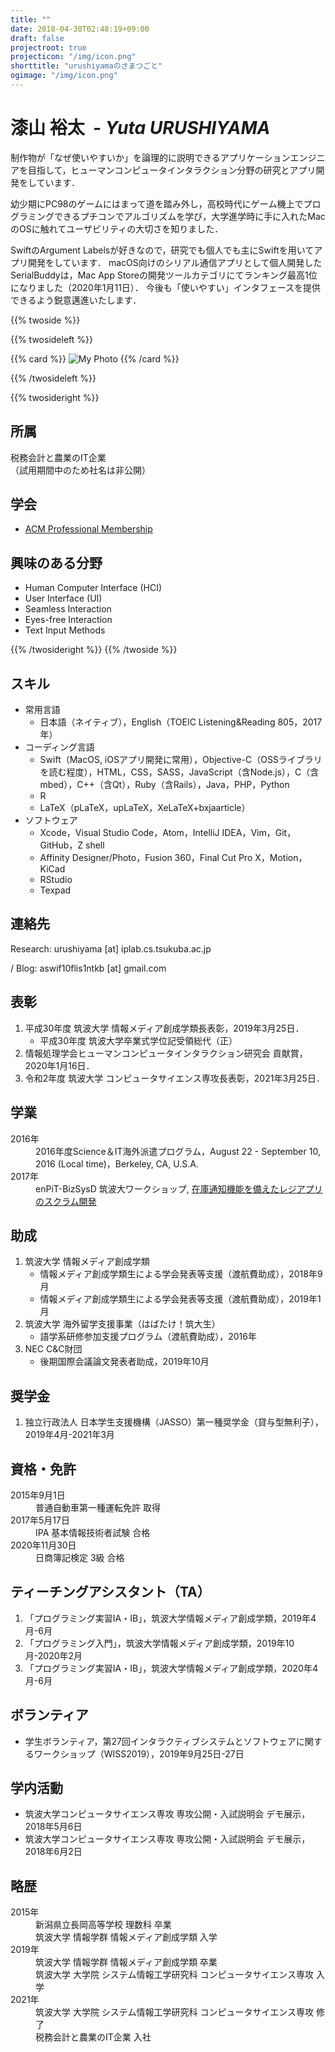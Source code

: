 ```yaml
---
title: ""
date: 2018-04-30T02:48:19+09:00
draft: false
projectroot: true
projecticon: "/img/icon.png"
shorttitle: "urushiyamaのさまつごと"
ogimage: "/img/icon.png"
---
```


<h1><span>漆山 裕太</span><wbr><span class="has-text-weight-light" style="display: inline-block;">&nbsp; - <i>Yuta URUSHIYAMA</i></span></h1>

制作物が「なぜ使いやすいか」を論理的に説明できるアプリケーションエンジニアを目指して，ヒューマンコンピュータインタラクション分野の研究とアプリ開発をしています．

幼少期にPC98のゲームにはまって道を踏み外し，高校時代にゲーム機上でプログラミングできるプチコンでアルゴリズムを学び，大学進学時に手に入れたMacのOSに触れてユーザビリティの大切さを知りました．

SwiftのArgument Labelsが好きなので，研究でも個人でも主にSwiftを用いてアプリ開発をしています．
macOS向けのシリアル通信アプリとして個人開発したSerialBuddyは，Mac App Storeの開発ツールカテゴリにてランキング最高1位になりました（2020年1月11日）．
今後も「使いやすい」インタフェースを提供できるよう鋭意邁進いたします．

<!--more-->

{{% twoside %}}

{{% twosideleft %}}

{{% card %}}
![My Photo](/img/face.png)
{{% /card %}}

{{% /twosideleft %}}

{{% twosideright %}}

## 所属

税務会計と農業のIT企業  
（試用期間中のため社名は非公開）

## 学会

- [ACM Professional Membership](https://member.acm.org/~yurushiyama)

## 興味のある分野

- Human Computer Interface (HCI)
- User Interface (UI)
- Seamless Interaction
- Eyes-free Interaction
- Text Input Methods

{{% /twosideright %}}
{{% /twoside %}}

## スキル

- 常用言語
    - 日本語（ネイティブ），English（TOEIC Listening&Reading 805，2017年）
- コーディング言語
    - Swift（MacOS, iOSアプリ開発に常用），Objective-C（OSSライブラリを読む程度），HTML，CSS，SASS，JavaScript（含Node.js），C（含mbed），C++（含Qt），Ruby（含Rails），Java，PHP，Python
    - R
    - LaTeX（pLaTeX，upLaTeX，XeLaTeX+bxjaarticle）
- ソフトウェア
    - Xcode，Visual Studio Code，Atom，IntelliJ IDEA，Vim，Git，GitHub，Z shell
    - Affinity Designer/Photo，Fusion 360，Final Cut Pro X，Motion，KiCad
    - RStudio
    - Texpad

## 連絡先

Research: urushiyama [at] iplab.cs.tsukuba.ac.jp

<i class="fa fa-github" aria-hidden="true"></i> / Blog: aswif10flis1ntkb [at] gmail.com

## 表彰

1. 平成30年度 筑波大学 情報メディア創成学類長表彰，2019年3月25日．
    - 平成30年度 筑波大学卒業式学位記受領総代（正）
2. 情報処理学会ヒューマンコンピュータインタラクション研究会 貢献賞，2020年1月16日．
3. 令和2年度 筑波大学 コンピュータサイエンス専攻長表彰，2021年3月25日．

## 学業

<dl>
  <dt>2016年</dt>
    <dd>2016年度Science＆IT海外派遣プログラム，August 22 - September 10, 2016 (Local time)，Berkeley, CA, U.S.A.
  <dt>2017年</dt>
    <dd>enPiT-BizSysD 筑波大ワークショップ, <a href="https://github.com/enpitut2017/Regi-Urico-api">在庫通知機能を備えたレジアプリのスクラム開発</a></dd>
</dl>

## 助成

1. 筑波大学 情報メディア創成学類
    - 情報メディア創成学類生による学会発表等支援（渡航費助成），2018年9月
    - 情報メディア創成学類生による学会発表等支援（渡航費助成），2019年1月
2. 筑波大学 海外留学支援事業（はばたけ！筑大生）
    - 語学系研修参加支援プログラム（渡航費助成），2016年
3. NEC C&C財団
    - 後期国際会議論文発表者助成，2019年10月

## 奨学金

1. 独立行政法人 日本学生支援機構（JASSO）第一種奨学金（貸与型無利子），2019年4月-2021年3月

## 資格・免許

<dl>
  <dt>2015年9月1日</dt>
    <dd>普通自動車第一種運転免許 取得</dd>
  <dt>2017年5月17日</dt>
    <dd>IPA 基本情報技術者試験 合格</dd>
  <dt>2020年11月30日</dt>
    <dd>日商簿記検定 3級 合格</dd>
</dl>

## ティーチングアシスタント（TA）

1. 「プログラミング実習IA・IB」，筑波大学情報メディア創成学類，2019年4月-6月
2. 「プログラミング入門」，筑波大学情報メディア創成学類，2019年10月-2020年2月
3. 「プログラミング実習IA・IB」，筑波大学情報メディア創成学類，2020年4月-6月

## ボランティア

- 学生ボランティア，第27回インタラクティブシステムとソフトウェアに関するワークショップ（WISS2019），2019年9月25日-27日

## 学内活動

- 筑波大学コンピュータサイエンス専攻 専攻公開・入試説明会 デモ展示，2018年5月6日
- 筑波大学コンピュータサイエンス専攻 専攻公開・入試説明会 デモ展示，2018年6月2日

## 略歴

<dl>
  <dt>2015年</dt>
    <dd>新潟県立長岡高等学校 理数科 卒業</dd>
    <dd>筑波大学 情報学群 情報メディア創成学類 入学</dd>
  <dt>2019年</dt>
    <dd>筑波大学 情報学群 情報メディア創成学類 卒業</dd>
    <dd>筑波大学 大学院 システム情報工学研究科 コンピュータサイエンス専攻 入学</dd>
  <dt>2021年</dt>
    <dd>筑波大学 大学院 システム情報工学研究科 コンピュータサイエンス専攻 修了</dd>
    <dd>税務会計と農業のIT企業 入社</dd>
</dl>
